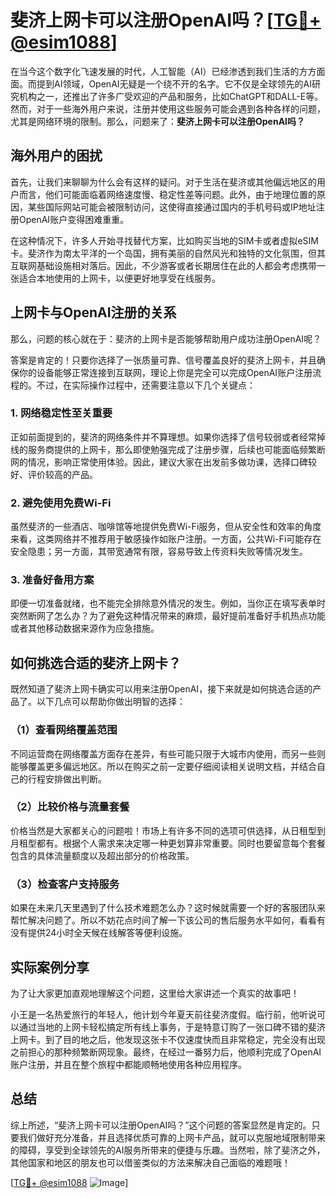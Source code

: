 # 斐济上网卡可以注册OpenAI吗？[[TG💪+ @esim1088](https://t.me/s/esim1088)]

在当今这个数字化飞速发展的时代，人工智能（AI）已经渗透到我们生活的方方面面。而提到AI领域，OpenAI无疑是一个绕不开的名字。它不仅是全球领先的AI研究机构之一，还推出了许多广受欢迎的产品和服务，比如ChatGPT和DALL-E等。然而，对于一些海外用户来说，注册并使用这些服务可能会遇到各种各样的问题，尤其是网络环境的限制。那么，问题来了：**斐济上网卡可以注册OpenAI吗？**

## 海外用户的困扰

首先，让我们来聊聊为什么会有这样的疑问。对于生活在斐济或其他偏远地区的用户而言，他们可能面临着网络速度慢、稳定性差等问题。此外，由于地理位置的原因，某些国际网站可能会被限制访问，这使得直接通过国内的手机号码或IP地址注册OpenAI账户变得困难重重。

在这种情况下，许多人开始寻找替代方案，比如购买当地的SIM卡或者虚拟eSIM卡。斐济作为南太平洋的一个岛国，拥有美丽的自然风光和独特的文化氛围，但其互联网基础设施相对落后。因此，不少游客或者长期居住在此的人都会考虑携带一张适合本地使用的上网卡，以便更好地享受在线服务。

## 上网卡与OpenAI注册的关系

那么，问题的核心就在于：斐济的上网卡是否能够帮助用户成功注册OpenAI呢？

答案是肯定的！只要你选择了一张质量可靠、信号覆盖良好的斐济上网卡，并且确保你的设备能够正常连接到互联网，理论上你是完全可以完成OpenAI账户注册流程的。不过，在实际操作过程中，还需要注意以下几个关键点：

### 1. 网络稳定性至关重要
正如前面提到的，斐济的网络条件并不算理想。如果你选择了信号较弱或者经常掉线的服务商提供的上网卡，那么即使勉强完成了注册步骤，后续也可能面临频繁断网的情况，影响正常使用体验。因此，建议大家在出发前多做功课，选择口碑较好、评价较高的产品。

### 2. 避免使用免费Wi-Fi
虽然斐济的一些酒店、咖啡馆等地提供免费Wi-Fi服务，但从安全性和效率的角度来看，这类网络并不推荐用于敏感操作如账户注册。一方面，公共Wi-Fi可能存在安全隐患；另一方面，其带宽通常有限，容易导致上传资料失败等情况发生。

### 3. 准备好备用方案
即便一切准备就绪，也不能完全排除意外情况的发生。例如，当你正在填写表单时突然断网了怎么办？为了避免这种情况带来的麻烦，最好提前准备好手机热点功能或者其他移动数据来源作为应急措施。

## 如何挑选合适的斐济上网卡？

既然知道了斐济上网卡确实可以用来注册OpenAI，接下来就是如何挑选合适的产品了。以下几点可以帮助你做出明智的选择：

### （1）查看网络覆盖范围
不同运营商在网络覆盖方面存在差异，有些可能只限于大城市内使用，而另一些则能够覆盖更多偏远地区。所以在购买之前一定要仔细阅读相关说明文档，并结合自己的行程安排做出判断。

### （2）比较价格与流量套餐
价格当然是大家都关心的问题啦！市场上有许多不同的选项可供选择，从日租型到月租型都有。根据个人需求来决定哪一种更划算非常重要。同时也要留意每个套餐包含的具体流量额度以及超出部分的价格政策。

### （3）检查客户支持服务
如果在未来几天里遇到了什么技术难题怎么办？这时候就需要一个好的客服团队来帮忙解决问题了。所以不妨花点时间了解一下该公司的售后服务水平如何，看看有没有提供24小时全天候在线解答等便利设施。

## 实际案例分享

为了让大家更加直观地理解这个问题，这里给大家讲述一个真实的故事吧！

小王是一名热爱旅行的年轻人，他计划今年夏天前往斐济度假。临行前，他听说可以通过当地的上网卡轻松搞定所有线上事务，于是特意订购了一张口碑不错的斐济上网卡。到了目的地之后，他发现这张卡不仅速度快而且非常稳定，完全没有出现之前担心的那种频繁断网现象。最终，在经过一番努力后，他顺利完成了OpenAI账户注册，并且在整个旅程中都能顺畅地使用各种应用程序。

## 总结

综上所述，“斐济上网卡可以注册OpenAI吗？”这个问题的答案显然是肯定的。只要我们做好充分准备，并且选择优质可靠的上网卡产品，就可以克服地域限制带来的障碍，享受到全球领先的AI服务所带来的便捷与乐趣。当然啦，除了斐济之外，其他国家和地区的朋友也可以借鉴类似的方法来解决自己面临的难题哦！

[[TG💪+ @esim1088](https://t.me/s/esim1088) ![Image](https://i.postimg.cc/4NQfJmqS/Snipaste-2025-05-13-00-14-12.png)]